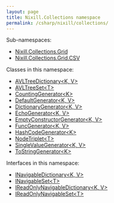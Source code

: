 ```yaml
---
layout: page
title: Nixill.Collections namespace
permalink: /csharp/nixill/collections/
---
```


Sub-namespaces:
- [Nixill.Collections.Grid](grid/)
- [Nixill.Collections.Grid.CSV](grid/csv/)

Classes in this namespace:
- [AVLTreeDictionary\<K, V\>](AVLTreeDictionary-K-V)
- [AVLTreeSet\<T\>](AVLTreeSet-T)
- [CountingGenerator\<K>](CountingGenerator-K)
- [DefaultGenerator\<K, V\>](DefaultGenerator-K-V)
- [DictionaryGenerator\<K, V\>](DictionaryGenerator-K-V)
- [EchoGenerator\<K, V\>](EchoGenerator-K-V)
- [EmptyConstructorGenerator\<K, V\>](EmptyConstructorGenerator-K-V)
- [FuncGenerator\<K, V\>](FuncGenerator-K-V)
- [HashCodeGenerator\<K\>](HashCodeGenerator-K)
- [NodeTriplet\<T\>](NodeTriplet-T)
- [SingleValueGenerator\<K, V\>](SingleValueGenerator-K-V)
- [ToStringGenerator\<K\>](ToStringGenerator-K)

Interfaces in this namespace:
- [INavigableDictionary\<K, V\>](INavigableDictionary-K-V)
- [INavigableSet\<T\>](INavigableSet-T)
- [IReadOnlyNavigableDictionary\<K, V\>](IReadOnlyNavigableDictionary-K-V)
- [IReadOnlyNavigableSet\<T\>](IReadOnlyNavigableSet-T)